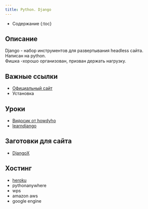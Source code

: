 ```yaml
---
title: Python. Django
---
```


* Содержание
{:toc}

## Описание
Django - набор инструментов для развертывания headless сайта.  
Написан на python.  
Фишка -хорошо организован, призван держать нагрузку.

## Важные ссылки
* [Официальный сайт](https://www.djangoproject.com/)
* Установка

## Уроки
* [Видосик от howdyho](https://www.youtube.com/watch?v=w4nrT7emiVc)
* [learndjango](https://learndjango.com/)

## Заготовки для сайта
* [DjangoX](https://github.com/wsvincent/djangox)

## Хостинг
* [heroku](https://www.heroku.com/)
* pythonanywhere
* wps
* amazon aws
* google engine
